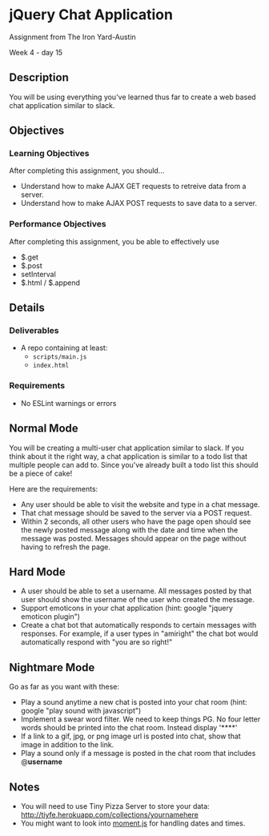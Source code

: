 # jQuery Chat Application

Assignment from The Iron Yard-Austin

Week 4 - day 15

## Description

You will be using everything you&#x27;ve learned thus far to create a web based chat application similar to slack.


## Objectives

### Learning Objectives

After completing this assignment, you should…

* Understand how to make AJAX GET requests to retreive data from a server.
* Understand how to make AJAX POST requests to save data to a server.


### Performance Objectives

After completing this assignment, you be able to effectively use

* $.get
* $.post
* setInterval
* $.html / $.append

## Details

### Deliverables

* A repo containing at least:
  * `scripts/main.js`
  * `index.html`

### Requirements

* No ESLint warnings or errors


## Normal Mode

You will be creating a multi-user chat application similar to slack. If you think about it the right way, a chat application is similar to a todo list that multiple people can add to. Since you've already built a todo list this should be a piece of cake!

Here are the requirements:
* Any user should be able to visit the website and type in a chat message.
* That chat message should be saved to the server via a POST request.
* Within 2 seconds, all other users who have the page open should see the newly posted message along with the date and time when the message was posted. Messages should appear on the page without having to refresh the page.

## Hard Mode

* A user should be able to set a username. All messages posted by that user should show the username of the user who created the message.
* Support emoticons in your chat application (hint: google "jquery emoticon plugin")
* Create a chat bot that automatically responds to certain messages with responses. For example, if a user types in "amiright" the chat bot would automatically respond with "you are so right!"

## Nightmare Mode

Go as far as you want with these:

* Play a sound anytime a new chat is posted into your chat room (hint: google "play sound with javascript")
* Implement a swear word filter. We need to keep things PG. No four letter words should be printed into the chat room. Instead display '****'
* If a link to a gif, jpg, or png image url is posted into chat, show that image in addition to the link.
* Play a sound only if a message is posted in the chat room that includes @**username**


## Notes

* You will need to use Tiny Pizza Server to store your data: http://tiyfe.herokuapp.com/collections/yournamehere
* You might want to look into [moment.js](http://momentjs.com/) for handling dates and times.

